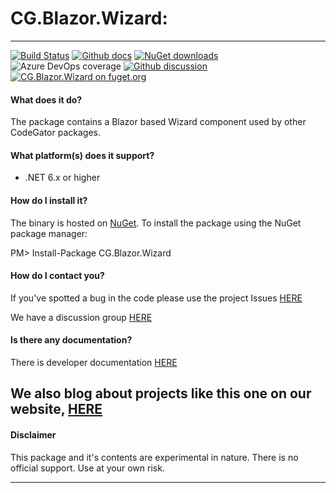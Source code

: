 # CG.Blazor.Wizard: 

---
[![Build Status](https://dev.azure.com/codegator/CG.Blazor.Wizard/_apis/build/status/CodeGator.CG.Blazor.Wizard?branchName=main)](https://dev.azure.com/codegator/CG.Blazor.Wizard/_build/latest?definitionId=73&branchName=main)
[![Github docs](https://img.shields.io/static/v1?label=Documentation&message=online&color=blue)](https://codegator.github.io/CG.Blazor.Wizard/index.html)
[![NuGet downloads](https://img.shields.io/nuget/dt/CG.Blazor.Wizard.svg?style=flat)](https://nuget.org/packages/CG.Blazor.Wizard)
![Azure DevOps coverage](https://img.shields.io/azure-devops/coverage/codegator/CG.Blazor.Wizard/73)
[![Github discussion](https://img.shields.io/badge/Discussion-online-blue)](https://github.com/CodeGator/CG.Blazor.Wizard/discussions)
[![CG.Blazor.Wizard on fuget.org](https://www.fuget.org/packages/CG.Blazor.Wizard/badge.svg)](https://www.fuget.org/packages/CG.Blazor.Wizard)

#### What does it do?
The package contains a Blazor based Wizard component used by other CodeGator packages.

#### What platform(s) does it support?
* .NET 6.x or higher

#### How do I install it?
The binary is hosted on [NuGet](https://www.nuget.org/packages/CG.Blazor.Wizard). To install the package using the NuGet package manager:

PM> Install-Package CG.Blazor.Wizard

#### How do I contact you?
If you've spotted a bug in the code please use the project Issues [HERE](https://github.com/CodeGator/CG.Blazor.Wizard/issues)

We have a discussion group [HERE](https://github.com/CodeGator/CG.Blazor.Wizard/discussions)

#### Is there any documentation?
There is developer documentation [HERE](https://codegator.github.io/CG.Blazor.Wizard/)

We also blog about projects like this one on our website, [HERE](http://www.codegator.com)
---
#### Disclaimer
This package and it's contents are experimental in nature. There is no official support. Use at your own risk.

---


